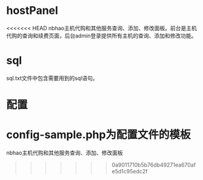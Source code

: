 # hostPanel
<<<<<<< HEAD
nbhao主机代购和其他服务查询、添加、修改面板。前台是主机代购的查询和续费页面，后台admin登录提供所有主机的查询、添加和修改功能。

# sql
sql.txt文件中包含需要用到的sql语句。

# 配置
config-sample.php为配置文件的模板
=======
nbhao主机代购和其他服务查询、添加、修改面板
>>>>>>> 0a9011710b5b76db49271ea670afe5d1c95edc2f

